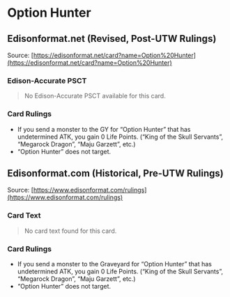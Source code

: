 # Option Hunter

## Edisonformat.net (Revised, Post-UTW Rulings)

Source: [https://edisonformat.net/card?name=Option%20Hunter](https://edisonformat.net/card?name=Option%20Hunter)

### Edison-Accurate PSCT

> No Edison-Accurate PSCT available for this card.

### Card Rulings

*   If you send a monster to the GY for “Option Hunter” that has undetermined ATK, you gain 0 Life Points. (“King of the Skull Servants”, “Megarock Dragon”, “Maju Garzett”, etc.)
*   “Option Hunter” does not target.


## Edisonformat.com (Historical, Pre-UTW Rulings)

Source: [https://www.edisonformat.com/rulings](https://www.edisonformat.com/rulings)

### Card Text

> No card text found for this card.

### Card Rulings

*   If you send a monster to the Graveyard for “Option Hunter” that has undetermined ATK, you gain 0 Life Points. (“King of the Skull Servants”, “Megarock Dragon”, “Maju Garzett”, etc.)
*   “Option Hunter” does not target.


